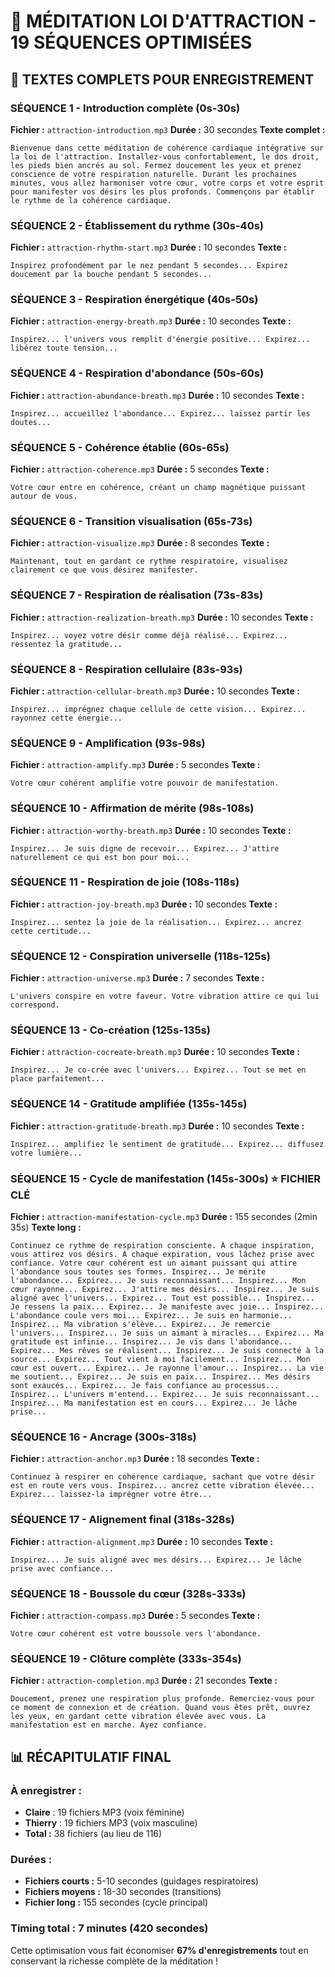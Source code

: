# 🎯 MÉDITATION LOI D'ATTRACTION - 19 SÉQUENCES OPTIMISÉES

## 📝 **TEXTES COMPLETS POUR ENREGISTREMENT**

### **SÉQUENCE 1 - Introduction complète** (0s-30s)
**Fichier :** `attraction-introduction.mp3`
**Durée :** 30 secondes
**Texte complet :**
```
Bienvenue dans cette méditation de cohérence cardiaque intégrative sur la loi de l'attraction. Installez-vous confortablement, le dos droit, les pieds bien ancrés au sol. Fermez doucement les yeux et prenez conscience de votre respiration naturelle. Durant les prochaines minutes, vous allez harmoniser votre cœur, votre corps et votre esprit pour manifester vos désirs les plus profonds. Commençons par établir le rythme de la cohérence cardiaque.
```

### **SÉQUENCE 2 - Établissement du rythme** (30s-40s)
**Fichier :** `attraction-rhythm-start.mp3`
**Durée :** 10 secondes
**Texte :**
```
Inspirez profondément par le nez pendant 5 secondes... Expirez doucement par la bouche pendant 5 secondes...
```

### **SÉQUENCE 3 - Respiration énergétique** (40s-50s)
**Fichier :** `attraction-energy-breath.mp3`
**Durée :** 10 secondes
**Texte :**
```
Inspirez... l'univers vous remplit d'énergie positive... Expirez... libérez toute tension...
```

### **SÉQUENCE 4 - Respiration d'abondance** (50s-60s)
**Fichier :** `attraction-abundance-breath.mp3`
**Durée :** 10 secondes
**Texte :**
```
Inspirez... accueillez l'abondance... Expirez... laissez partir les doutes...
```

### **SÉQUENCE 5 - Cohérence établie** (60s-65s)
**Fichier :** `attraction-coherence.mp3`
**Durée :** 5 secondes
**Texte :**
```
Votre cœur entre en cohérence, créant un champ magnétique puissant autour de vous.
```

### **SÉQUENCE 6 - Transition visualisation** (65s-73s)
**Fichier :** `attraction-visualize.mp3`
**Durée :** 8 secondes
**Texte :**
```
Maintenant, tout en gardant ce rythme respiratoire, visualisez clairement ce que vous désirez manifester.
```

### **SÉQUENCE 7 - Respiration de réalisation** (73s-83s)
**Fichier :** `attraction-realization-breath.mp3`
**Durée :** 10 secondes
**Texte :**
```
Inspirez... voyez votre désir comme déjà réalisé... Expirez... ressentez la gratitude...
```

### **SÉQUENCE 8 - Respiration cellulaire** (83s-93s)
**Fichier :** `attraction-cellular-breath.mp3`
**Durée :** 10 secondes
**Texte :**
```
Inspirez... imprégnez chaque cellule de cette vision... Expirez... rayonnez cette énergie...
```

### **SÉQUENCE 9 - Amplification** (93s-98s)
**Fichier :** `attraction-amplify.mp3`
**Durée :** 5 secondes
**Texte :**
```
Votre cœur cohérent amplifie votre pouvoir de manifestation.
```

### **SÉQUENCE 10 - Affirmation de mérite** (98s-108s)
**Fichier :** `attraction-worthy-breath.mp3`
**Durée :** 10 secondes
**Texte :**
```
Inspirez... Je suis digne de recevoir... Expirez... J'attire naturellement ce qui est bon pour moi...
```

### **SÉQUENCE 11 - Respiration de joie** (108s-118s)
**Fichier :** `attraction-joy-breath.mp3`
**Durée :** 10 secondes
**Texte :**
```
Inspirez... sentez la joie de la réalisation... Expirez... ancrez cette certitude...
```

### **SÉQUENCE 12 - Conspiration universelle** (118s-125s)
**Fichier :** `attraction-universe.mp3`
**Durée :** 7 secondes
**Texte :**
```
L'univers conspire en votre faveur. Votre vibration attire ce qui lui correspond.
```

### **SÉQUENCE 13 - Co-création** (125s-135s)
**Fichier :** `attraction-cocreate-breath.mp3`
**Durée :** 10 secondes
**Texte :**
```
Inspirez... Je co-crée avec l'univers... Expirez... Tout se met en place parfaitement...
```

### **SÉQUENCE 14 - Gratitude amplifiée** (135s-145s)
**Fichier :** `attraction-gratitude-breath.mp3`
**Durée :** 10 secondes
**Texte :**
```
Inspirez... amplifiez le sentiment de gratitude... Expirez... diffusez votre lumière...
```

### **SÉQUENCE 15 - Cycle de manifestation** (145s-300s) ⭐ **FICHIER CLÉ**
**Fichier :** `attraction-manifestation-cycle.mp3`
**Durée :** 155 secondes (2min 35s)
**Texte long :**
```
Continuez ce rythme de respiration consciente. À chaque inspiration, vous attirez vos désirs. À chaque expiration, vous lâchez prise avec confiance. Votre cœur cohérent est un aimant puissant qui attire l'abondance sous toutes ses formes. Inspirez... Je mérite l'abondance... Expirez... Je suis reconnaissant... Inspirez... Mon cœur rayonne... Expirez... J'attire mes désirs... Inspirez... Je suis aligné avec l'univers... Expirez... Tout est possible... Inspirez... Je ressens la paix... Expirez... Je manifeste avec joie... Inspirez... L'abondance coule vers moi... Expirez... Je suis en harmonie... Inspirez... Ma vibration s'élève... Expirez... Je remercie l'univers... Inspirez... Je suis un aimant à miracles... Expirez... Ma gratitude est infinie... Inspirez... Je vis dans l'abondance... Expirez... Mes rêves se réalisent... Inspirez... Je suis connecté à la source... Expirez... Tout vient à moi facilement... Inspirez... Mon cœur est ouvert... Expirez... Je rayonne l'amour... Inspirez... La vie me soutient... Expirez... Je suis en paix... Inspirez... Mes désirs sont exaucés... Expirez... Je fais confiance au processus... Inspirez... L'univers m'entend... Expirez... Je suis reconnaissant... Inspirez... Ma manifestation est en cours... Expirez... Je lâche prise...
```

### **SÉQUENCE 16 - Ancrage** (300s-318s)
**Fichier :** `attraction-anchor.mp3`
**Durée :** 18 secondes
**Texte :**
```
Continuez à respirer en cohérence cardiaque, sachant que votre désir est en route vers vous. Inspirez... ancrez cette vibration élevée... Expirez... laissez-la imprégner votre être...
```

### **SÉQUENCE 17 - Alignement final** (318s-328s)
**Fichier :** `attraction-alignment.mp3`
**Durée :** 10 secondes
**Texte :**
```
Inspirez... Je suis aligné avec mes désirs... Expirez... Je lâche prise avec confiance...
```

### **SÉQUENCE 18 - Boussole du cœur** (328s-333s)
**Fichier :** `attraction-compass.mp3`
**Durée :** 5 secondes
**Texte :**
```
Votre cœur cohérent est votre boussole vers l'abondance.
```

### **SÉQUENCE 19 - Clôture complète** (333s-354s)
**Fichier :** `attraction-completion.mp3`
**Durée :** 21 secondes
**Texte :**
```
Doucement, prenez une respiration plus profonde. Remerciez-vous pour ce moment de connexion et de création. Quand vous êtes prêt, ouvrez les yeux, en gardant cette vibration élevée avec vous. La manifestation est en marche. Ayez confiance.
```

## 📊 **RÉCAPITULATIF FINAL**

### **À enregistrer :**
- **Claire** : 19 fichiers MP3 (voix féminine)
- **Thierry** : 19 fichiers MP3 (voix masculine)
- **Total :** 38 fichiers (au lieu de 116)

### **Durées :**
- **Fichiers courts :** 5-10 secondes (guidages respiratoires)
- **Fichiers moyens :** 18-30 secondes (transitions)
- **Fichier long :** 155 secondes (cycle principal)

### **Timing total :** 7 minutes (420 secondes)

Cette optimisation vous fait économiser **67% d'enregistrements** tout en conservant la richesse complète de la méditation !